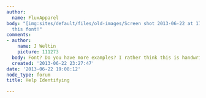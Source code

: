 ```yaml
---
author:
  name: FluxApparel
body: "[img:sites/default/files/old-images/Screen shot 2013-06-22 at 17_5830.59.47.png]\r\n\r\nlove
  this font!"
comments:
- author:
    name: J Weltin
    picture: 111273
  body: Font? Do you have more examples? I rather think this is handwritten.
  created: '2013-06-22 23:27:47'
date: '2013-06-22 19:08:12'
node_type: forum
title: Help Identifying

---
```

